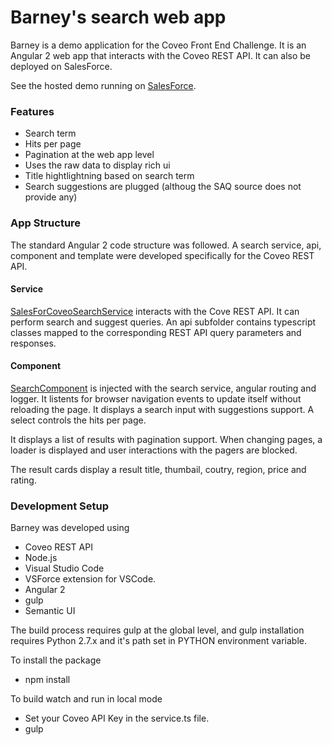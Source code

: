 # Barney's search web app

Barney is a demo application for the Coveo Front End Challenge.
It is an Angular 2 web app that interacts with the Coveo REST API.
It can also be deployed on SalesForce.

See the hosted demo running on [SalesForce](https://barneys-developer-edition.na73.force.com/apex/Barney).

### Features

- Search term
- Hits per page
- Pagination at the web app level
- Uses the raw data to display rich ui
- Title hightlightning based on search term
- Search suggestions are plugged (althoug the SAQ source does not provide any)

### App Structure

The standard Angular 2 code structure was followed. A search service, api, component and template were
developed specifically for the Coveo REST API.

#### Service

[SalesForCoveoSearchService](https://github.com/Loupi/barney/blob/master/src/app/services/coveo/search/service.ts) interacts with the Cove REST API. It can perform search and suggest queries.
An api subfolder contains typescript classes mapped to the corresponding REST API query parameters and responses.

#### Component

[SearchComponent](https://github.com/Loupi/barney/blob/master/src/app/components/search/search.component.ts) is injected with the search service, angular routing and logger.
It listents for browser navigation events to update itself without reloading the page.
It displays a search input with suggestions support. A select controls the hits per page.

It displays a list of results with pagination support. When changing pages, a loader is displayed
and user interactions with the pagers are blocked.

The result cards display a result title, thumbail, coutry, region, price and rating.

### Development Setup

Barney was developed using 

- Coveo REST API
- Node.js
- Visual Studio Code
- VSForce extension for VSCode.
- Angular 2
- gulp
- Semantic UI

The build process requires gulp at the global level, and gulp installation requires Python 2.7.x and it's path set in 
PYTHON environment variable.

To install the package
- npm install

To build watch and run in local mode
- Set your Coveo API Key in the service.ts file.
- gulp
